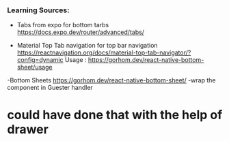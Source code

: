 


### Learning Sources: 
- Tabs from expo for bottom tarbs
https://docs.expo.dev/router/advanced/tabs/


- Material Top Tab navigation for top bar navigation
https://reactnavigation.org/docs/material-top-tab-navigator/?config=dynamic
Usage : https://gorhom.dev/react-native-bottom-sheet/usage



-Bottom Sheets 
https://gorhom.dev/react-native-bottom-sheet/
-wrap the component in Guester handler 
# could have done that with the help of drawer


